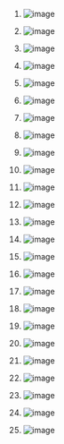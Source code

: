 1) ![image](https://github.com/user-attachments/assets/2590c1ad-94ba-4cf2-9790-98dfd4c5889d)

2) ![image](https://github.com/user-attachments/assets/bf2780ba-ba66-4d63-aaa6-a43118aea817)

3) ![image](https://github.com/user-attachments/assets/64f7e1a5-8add-42c5-be62-86179302e6d5)

4) ![image](https://github.com/user-attachments/assets/b5780a7e-ddd4-4b3d-b795-4148accc8498)

5) ![image](https://github.com/user-attachments/assets/5fa83e69-2a18-490a-9282-1f7f7c11e366)

6) ![image](https://github.com/user-attachments/assets/8e3dcde9-ffd9-45ba-b3ab-cddc5867d01c)

7) ![image](https://github.com/user-attachments/assets/3e54051a-e935-40b1-9459-e6e2bb4a3511)

8) ![image](https://github.com/user-attachments/assets/96a6f7a8-b558-436e-afbb-bef7eab049ce)

9) ![image](https://github.com/user-attachments/assets/9735a43c-4bc1-48a2-9410-827856448d92)

10) ![image](https://github.com/user-attachments/assets/055f6105-93f9-483b-9a7a-81eab8351205)

11) ![image](https://github.com/user-attachments/assets/be072dfb-6579-451e-8d66-994824640014)

12) ![image](https://github.com/user-attachments/assets/84195284-8f52-42ef-9427-d8599bb5a7db)

13) ![image](https://github.com/user-attachments/assets/dc25c8f3-239f-4425-830a-b64654406469)

14) ![image](https://github.com/user-attachments/assets/0b233d9a-2563-45b9-90b0-484af00dfa9f)

15) ![image](https://github.com/user-attachments/assets/0dc18e29-049d-45b2-860b-0efc5ffe5218)

16) ![image](https://github.com/user-attachments/assets/9910faff-a2df-4021-a54c-95e9a837e296)

17) ![image](https://github.com/user-attachments/assets/ca840497-dec7-4667-a6fc-9b02c7056f2a)

18) ![image](https://github.com/user-attachments/assets/95f98114-0d9e-412c-858e-aca77e58a718)

19) ![image](https://github.com/user-attachments/assets/c608b090-3d5b-4ced-ae69-b7421aefe84f)

20) ![image](https://github.com/user-attachments/assets/579c2a14-78d7-4798-8980-7c22c842722d)

21) ![image](https://github.com/user-attachments/assets/7e020591-f208-455b-b9c1-7ae5ae6388ff)

22) ![image](https://github.com/user-attachments/assets/e2c347d0-07b2-4e9c-9a53-f7b04799db67)

23) ![image](https://github.com/user-attachments/assets/61544a14-5f98-401e-8970-f26cdf0d9588)

24) ![image](https://github.com/user-attachments/assets/f9ddd977-420d-4a81-8668-499f9c07fc33)

25) ![image](https://github.com/user-attachments/assets/c0c8a1e1-6064-492e-a09b-60b813c7adfb)
